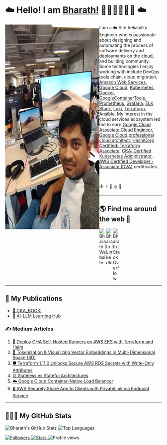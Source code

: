 # ☁️ Hello! I am [Bharath!](https://bharathkumaraju.com) 👋🏾‍👨🏾‍💻🌟 ☁️

<img align="right" src="https://github.com/bharathkumarraju/Bharathkumarraju/blob/main/bharath.jpg" width="303" height="659" alt="banner that says Bharath - a cloud Site Reliability Engineer, alongside an illustration of Bharath" style="float:left;">   

<p align="left">I am a ☁️ Site Reliability Engineer who is passionate about designing and automating the process of software delivery and deployments on the cloud, and building community. Some technologies I enjoy working with include DevOps tools chain, cloud migration, <a href="https://aws.amazon.com/">Amazon Web Services</a>, <a href="https://console.cloud.google.com/">Google Cloud</a>, <a href="https://kubernetes.io/">Kubernetes</a>, <a href="https://www.docker.com/">Docker</a>, <a href="https://github.com/GoogleContainerTools">GoogleContainerTools</a>, <a href="https://prometheus.io/">Prometheus</a>, <a href="https://grafana.com/">Grafana</a>, <a href="https://www.elastic.co/what-is/elk-stack">ELK Stack</a>, <a href="https://grafana.com/oss/loki/">Loki</a>, <a href="https://www.terraform.io/">Terraform</a>, <a href="https://www.ansible.com/overview/it-automation">Ansible</a>. My interest in the cloud services ecosystem led me to earn <a href="https://www.credential.net/f9719cf5-f349-4122-9638-9b8a51980c11#gs.nsc6bc">Google Cloud Associate Cloud Engineer</a>, <a href="https://www.credential.net/57857a8c-f995-463e-8382-1df350e7f9a4#gs.ns8vv8">Google Cloud professional cloud architect</a>, <a href="https://www.credly.com/earner/earned/badge/74df8fde-8b6b-494f-a1c6-5451e1ffba51">HashiCorp Certified: Terraform Associate</a>, <a href="https://www.credly.com/earner/earned/badge/7b5af790-39ad-4197-a281-d1fe713cecb2">CKA: Certified Kubernetes Administrator</a>, <a href="https://github.com/Bharathkumarraju/3_aws_cert_developer_associate#readme">AWS Certified Developer - Associate (DVA)</a> certificates.</p>

<br />

☀ ⚡ 🌈 🛸 🌟

---

## 🌎 Find me around the web 💬

<a href="https://bharathkumaraju.com/">
  <img align="left" alt="Bharath | Website" width="22px" src="https://cdn.jsdelivr.net/npm/simple-icons@3.13.0/icons/googlechrome.svg" />
</a>
<a href="https://www.linkedin.com/in/dasararaju/">
  <img align="left" alt="Bharath | LinkedIn" width="22px" src="https://cdn.jsdelivr.net/npm/simple-icons@v3/icons/linkedin.svg" />
</a>
<a href="https://stackoverflow.com/users/4036804/bharathkumarraju-dasararaju">
  <img align="left" alt="Bharath | StackOverflow" width="22px" src="https://cdn.jsdelivr.net/npm/simple-icons@3.1.0/icons/stackoverflow.svg" />
</a>

<br clear="left"/>

---

## 📖 My Publications  

- [📘 CKA_BOOK!](https://cka.devops4itengineers.com/)  
- [🤖 AI-LLM Learning Hub](https://aillm.devops4itengineers.com/)  

### ✍️ Medium Articles
1. [🚀 Deploy GHA Self-Hosted Runners on AWS EKS with Terraform and Helm](https://medium.com/@bhrth.dsra1/deploy-gha-self-hosted-runners-on-aws-eks-with-terraform-and-helm-6624815738b6)  
2. [🔎 Tokenization & Visualizing Vector Embeddings in Multi-Dimensional Space (3D)](https://medium.com/@bhrth.dsra1/tokenization-visualizing-vector-embeddings-in-multi-dimensional-space-3d-dc4667402b4e)  
3. [🛡️ Terraform 1.11.0 Unlocks Secure AWS RDS Secrets with Write-Only Attributes](https://medium.com/@bhrth.dsra1/terraform-1-11-0-unlocks-secure-aws-rds-secrets-with-write-only-attributes-047bf15d9a45)  
4. [⚖️ Stateless vs Stateful Architectures](https://medium.com/@bhrth.dsra1/stateless-vs-stateful-b5cf56e92057)  
5. [☁️ Google Cloud Container-Native Load Balancer](https://medium.com/@bhrth.dsra1/google-cloud-container-native-loadbalancer-f529e98e8fe5)  
6. [🔒 AWS Securely Share App to Clients with PrivateLink via Endpoint Service](https://medium.com/@bhrth.dsra1/aws-securely-share-app-to-clients-with-privatelink-via-endpoint-service-6215d9965c03)  

---

## 👨🏾‍💻 My GitHub Stats  
<p align="left">
  <img
    src="https://github-readme-stats.vercel.app/api?username=bharathkumarraju&show_icons=true&count_private=true&hide=issues&theme=tokyonight&hide_border=true&cache_seconds=14400"
    alt="Bharath's GitHub Stats"
    width="450"
  />
  <img
    src="https://github-readme-stats.vercel.app/api/top-langs/?username=bharathkumarraju&layout=compact&theme=tokyonight&hide_border=true&cache_seconds=14400&card_width=450"
    alt="Top Languages"
    width="450"
  />
</p>

<p align="left">
  <a href="https://github.com/bharathkumarraju?tab=followers">
    <img src="https://img.shields.io/github/followers/bharathkumarraju?style=flat-square&color=0e75b6" alt="Followers"/>
  </a>
  <a href="https://github.com/bharathkumarraju">
    <img src="https://img.shields.io/github/stars/bharathkumarraju?affiliations=OWNER%2CCOLLABORATOR&style=flat-square&color=yellow" alt="Stars"/>
  </a>
  <img src="https://komarev.com/ghpvc/?username=bharathkumarraju&label=Profile%20views&color=brightgreen&style=flat-square" alt="Profile views"/>
</p>
